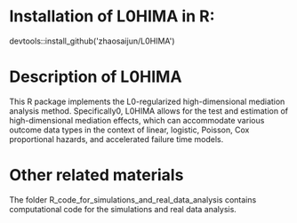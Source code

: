 # Installation of L0HIMA in R:
devtools::install_github('zhaosaijun/L0HIMA')

# Description of L0HIMA
This R package implements the L0-regularized high-dimensional mediation analysis method. Specifically0, L0HIMA allows for the test and estimation of high-dimensional mediation effects, which can accommodate various outcome data types in the context of linear, logistic, Poisson, Cox proportional hazards, and accelerated failure time models.

# Other related materials
The folder R_code_for_simulations_and_real_data_analysis contains computational code for the simulations and real data analysis.
